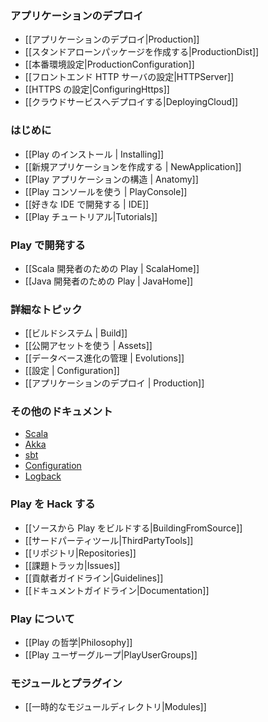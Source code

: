 <!--- Copyright (C) 2009-2013 Typesafe Inc. <http://www.typesafe.com> -->
<!--
### Deploying your application
-->
### アプリケーションのデプロイ

<!--
- [[Deploying your application|Production]]
- [[Creating a standalone version|ProductionDist]]
- [[Production configuration|ProductionConfiguration]]
- [[Setting up a front end HTTP server|HTTPServer]]
- [[Configuring HTTPS|ConfiguringHttps]]
- [[Deploying to a cloud service|DeployingCloud]]
-->
- [[アプリケーションのデプロイ|Production]]
- [[スタンドアローンパッケージを作成する|ProductionDist]]
- [[本番環境設定|ProductionConfiguration]]
- [[フロントエンド HTTP サーバの設定|HTTPServer]]
- [[HTTPS の設定|ConfiguringHttps]]
- [[クラウドサービスへデプロイする|DeployingCloud]]

<!--
### Getting started
-->
### はじめに

<!--
- [[Installing Play | Installing]]
- [[Creating a new application | NewApplication]]
- [[Anatomy of a Play application | Anatomy]]
- [[Using the Play console | PlayConsole ]]
- [[Setting-up your preferred IDE | IDE]]
- [[Play Tutorials|Tutorials]]
-->
- [[Play のインストール | Installing]]
- [[新規アプリケーションを作成する | NewApplication]]
- [[Play アプリケーションの構造 | Anatomy]]
- [[Play コンソールを使う | PlayConsole]]
- [[好きな IDE で開発する | IDE]]
- [[Play チュートリアル|Tutorials]]

<!--
### Working with Play
-->
### Play で開発する

<!--
- [[Play for Scala developers | ScalaHome]]
- [[Play for Java developers | JavaHome]]
-->
- [[Scala 開発者のための Play | ScalaHome]]
- [[Java 開発者のための Play | JavaHome]]

<!--
### Detailed topics
-->
### 詳細なトピック

<!--
- [[The Build system | Build]]
- [[Working with public assets | Assets]]
- [[Managing database evolutions | Evolutions]]
- [[Configuration | Configuration]]
- [[Deploying your application | Production]]
-->
- [[ビルドシステム | Build]]
- [[公開アセットを使う | Assets]]
- [[データベース進化の管理 | Evolutions]]
- [[設定 | Configuration]]
- [[アプリケーションのデプロイ | Production]]

<!--
### Additional documentations
-->
### その他のドキュメント

<!--
- [Scala](http://docs.scala-lang.org/)
- [Akka](http://akka.io/docs/)
- [sbt](http://www.scala-sbt.org/learn.html)
- [Configuration](https://github.com/typesafehub/config)
- [Logback](http://logback.qos.ch/documentation.html)
-->
- [Scala](http://docs.scala-lang.org/)
- [Akka](http://akka.io/docs/)
- [sbt](http://www.scala-sbt.org/learn.html)
- [Configuration](https://github.com/typesafehub/config)
- [Logback](http://logback.qos.ch/documentation.html)

<!--
### Hacking Play
-->
### Play を Hack する

<!--
- [[Building Play from source|BuildingFromSource]]
- [[3rd Party Tools|ThirdPartyTools]]
- [[Repositories|Repositories]]
- [[Issue tracker|Issues]]
- [[Contributor guidelines|Guidelines]]
- [[Documentation guidelines|Documentation]]
-->
- [[ソースから Play をビルドする|BuildingFromSource]]
- [[サードパーティツール|ThirdPartyTools]]
- [[リポジトリ|Repositories]]
- [[課題トラッカ|Issues]]
- [[貢献者ガイドライン|Guidelines]]
- [[ドキュメントガイドライン|Documentation]]

<!--
### About Play
-->
### Play について

<!--
- [[Play Philosophy|Philosophy]]
- [[Play User Groups|PlayUserGroups]]
-->
- [[Play の哲学|Philosophy]]
- [[Play ユーザーグループ|PlayUserGroups]]

<!--
### Modules and plugins
-->
### モジュールとプラグイン

<!--
- [[Temporary modules directory|Modules]]
-->
- [[一時的なモジュールディレクトリ|Modules]]
